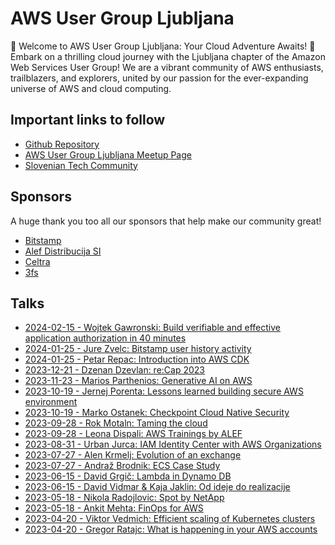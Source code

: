 # AWS User Group Ljubljana

🚀 Welcome to AWS User Group Ljubljana: Your Cloud Adventure Awaits! 🚀
Embark on a thrilling cloud journey with the Ljubljana chapter of the Amazon Web Services User Group! We are a vibrant community of AWS enthusiasts, trailblazers, and explorers, united by our passion for the ever-expanding universe of AWS and cloud computing.

## Important links to follow

- [Github Repository](https://github.com/alternativc/awsusergroup/)
- [AWS User Group Ljubljana Meetup Page](https://www.meetup.com/aws-user-group-ljubljana)
- [Slovenian Tech Community](https://sloveniantech.slack.com/)

## Sponsors

A huge thank you too all our sponsors that help make our community great!

- [Bitstamp](https://www.bitstamp.net)
- [Alef Distribucija SI](https://www.alef.com)
- [Celtra](https://www.celtra.com)
- [3fs](https://www.3fs.cloud/)

## Talks

- [2024-02-15 - Wojtek Gawronski: Build verifiable and effective application authorization in 40 minutes](https://github.com/alternativc/awsusergroup/blob/master/meetups/20240215/Wojtek%20Gawronski%20-%20build-verifiable-and-effective-application-authorization-in-40-minutes.pdf)
- [2024-01-25 - Jure Zvelc: Bitstamp user history activity](https://github.com/alternativc/awsusergroup/blob/master/meetups/20240125/Jure%20Zvelc%20-%20bitstamp%20user%20history%20activity%20meetup.pdf)
- [2024-01-25 - Petar Repac: Introduction into AWS CDK](https://github.com/alternativc/awsusergroup/blob/master/meetups/20240125/Petar%20Repac%20-%20Introduction%20into%20AWS%20CDK.pdf)
- [2023-12-21 - Dzenan Dzevlan: re:Cap 2023](https://github.com/alternativc/awsusergroup/blob/master/meetups/20231221/Dzenan%20Dzevlan%20-%20re%3ACap.pdf)
- [2023-11-23 - Marios Parthenios: Generative AI on AWS](https://github.com/alternativc/awsusergroup/blob/master/meetups/20231123/Marios%20Parthenios%20-%20Generative%20AI%20on%20AWS.pdf)
- [2023-10-19 - Jernej Porenta: Lessons learned building secure AWS environment](https://github.com/alternativc/awsusergroup/blob/master/meetups/20231019/Jernej%20Porenta%20-%20Lessons%20learned%20building%20secure%20AWS%20environment.pdf)
- [2023-10-19 - Marko Ostanek: Checkpoint Cloud Native Security](https://github.com/alternativc/awsusergroup/blob/master/meetups/20231019/Marko%20Ostanek%20-%20Checkpoint%20Cloud%20Native%20Security.pdf)
- [2023-09-28 - Rok Motaln: Taming the cloud](https://github.com/alternativc/awsusergroup/blob/master/meetups/20230928/Rok%20Motaln%20-%20Taming%20the%20cloud.pdf)
- [2023-09-28 - Leona Dispali: AWS Trainings by ALEF](https://github.com/alternativc/awsusergroup/blob/master/meetups/20230928/Leona%20Dispali%20-%20AWS%20Trainings%20by%20ALEF.pdf)
- [2023-08-31 - Urban Jurca: IAM Identity Center with AWS Organizations](https://github.com/alternativc/awsusergroup/blob/master/meetups/20230831/Urban%20Jurca%20-%20IAM%20Identity%20Center%20with%20AWS%20Organizations.pdf)
- [2023-07-27 - Alen Krmelj: Evolution of an exchange](https://github.com/alternativc/awsusergroup/blob/master/meetups/20230727/Alen%20Krmelj%20-%20Evolution%20of%20an%20exchange.pdf)
- [2023-07-27 - Andraž Brodnik: ECS Case Study](https://github.com/alternativc/awsusergroup/blob/master/meetups/20230727/Andra%C5%BE%20Brodnik%20-%20ECS%20Case%20Study.pdf)
- [2023-06-15 - David Grgič: Lambda in Dynamo DB](https://github.com/alternativc/awsusergroup/blob/master/meetups/20230615/David%20Grgi%C4%8D%20-%20Lambda%20in%20Dynamo%20DB.pdf)
- [2023-06-15 - David Vidmar & Kaja Jaklin: Od ideje do realizacije](https://github.com/alternativc/awsusergroup/blob/master/meetups/20230615/David%20Vidmar%20%26%20Kaja%20Jaklin%20-%20Od%20ideje%20do%20realizacije.pdf)
- [2023-05-18 - Nikola Radojlovic:  Spot by NetApp](https://github.com/alternativc/awsusergroup/blob/master/meetups/20230518/Nikola%20Radojlovic%20-%20%20Spot%20by%20NetApp.pdf)
- [2023-05-18 - Ankit Mehta: FinOps for AWS](https://github.com/alternativc/awsusergroup/blob/master/meetups/20230518/Ankit%20Mehta%20-%20FinOps%20for%20AWS.pdf)
- [2023-04-20 - Viktor Vedmich: Efficient scaling of Kubernetes clusters](https://github.com/alternativc/awsusergroup/blob/master/meetups/20230420/Viktor%20Vedmich%20-%20Efficient%20scaling%20of%20Kubernetes%20clusters.pdf)
- [2023-04-20 - Gregor Ratajc: What is happening in your AWS accounts](https://github.com/alternativc/awsusergroup/blob/master/meetups/20230420/Gregor%20Ratajc%20-%20What%20is%20happening%20in%20your%20AWS%20account.pdf)
